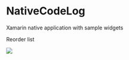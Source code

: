 # NativeCodeLog
Xamarin native application with sample widgets


Reorder list

<a href="http://www.appliedcodelog.com/2019/08/reorder-list-items-by-drag-and-drop-in.html" />
<img src="https://1.bp.blogspot.com/-cTkx8dApLy8/XVlfH1fvbGI/AAAAAAAAJa0/t1G9XpxC5A4hIhYYbtJgu5WVW9r6K3xugCLcBGAs/s1600/reorder-list-item-using-recycler-view-.gif" />
